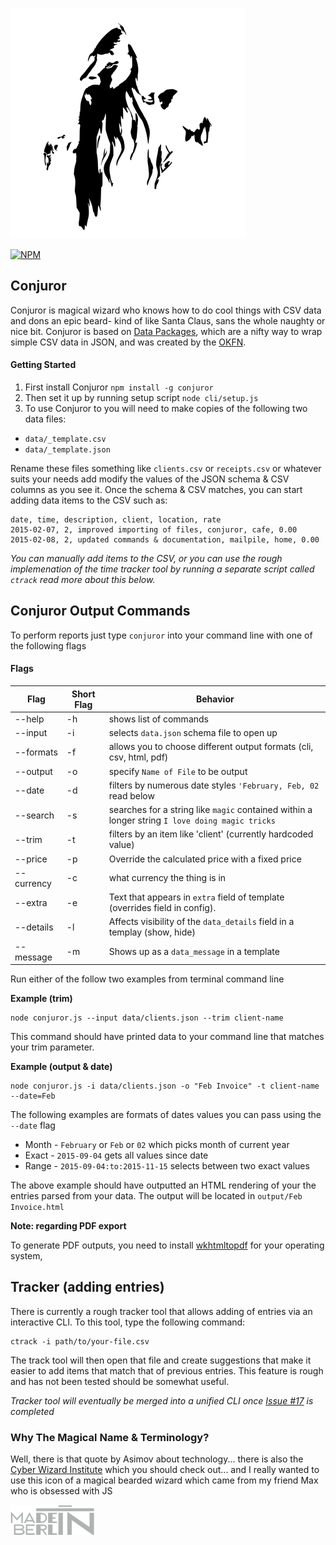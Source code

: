 ![The Magical Conjuror](images/bearded-wizard.png)

[![NPM](https://nodei.co/npm/conjuror.png)](https://nodei.co/npm/conjuror/)

Conjuror
---

Conjuror is magical wizard who knows how to do cool things with CSV data and dons an epic beard- kind of like Santa Claus, sans the whole naughty or nice bit. Conjuror is based on [Data Packages](http://data.okfn.org/doc/publish), which are a nifty way to wrap simple CSV data in JSON, and was created by the [OKFN](http://okfn.org).

#### Getting Started

1. First install Conjuror `npm install -g conjuror`
1. Then set it up by running setup script `node cli/setup.js`
2. To use Conjuror to you will need to make copies of the following two data files:

* `data/_template.csv`
* `data/_template.json`

Rename these files something like `clients.csv` or `receipts.csv` or whatever suits your needs add modify the values of the JSON schema & CSV columns as you see it. Once the schema & CSV matches, you can start adding data items to the CSV such as:

```
date, time, description, client, location, rate
2015-02-07, 2, improved importing of files, conjuror, cafe, 0.00
2015-02-08, 2, updated commands & documentation, mailpile, home, 0.00
```

*You can manually add items to the CSV, or you can use the rough implemenation of the time tracker tool by running a separate script called `ctrack` read more about this below.*

## Conjuror Output Commands

To perform reports just type `conjuror` into your command line with one of the following flags

#### Flags

Flag | Short Flag | Behavior
------------ | ------------- | -------------
--help | -h | shows list of commands
--input | -i | selects `data.json` schema file to open up
--formats | -f | allows you to choose different output formats (cli, csv, html, pdf)
--output | -o | specify `Name of File` to be output
--date | -d | filters by numerous date styles `'February, Feb, 02` read below
--search | -s | searches for a string like `magic` contained within a longer string `I love doing magic tricks`
--trim | -t | filters by an item like 'client' (currently hardcoded value)
--price | -p | Override the calculated price with a fixed price
--currency | -c | what currency the thing is in
--extra | -e | Text that appears in `extra` field of template (overrides field in config).
--details | -l | Affects visibility of the `data_details` field in a templay (show, hide)
--message | -m | Shows up as a `data_message` in a template

Run either of the follow two examples from terminal command line

**Example (trim)**

```
node conjuror.js --input data/clients.json --trim client-name
```

This command should have printed data to your command line that matches your trim parameter.

**Example (output & date)**

```
node conjuror.js -i data/clients.json -o "Feb Invoice" -t client-name --date=Feb
```

The following examples are formats of dates values you can pass using the `--date` flag

- Month - `February` or `Feb` or `02` which picks month of current year
- Exact - `2015-09-04` gets all values since date
- Range - `2015-09-04:to:2015-11-15` selects between two exact values


The above example should have outputted an HTML rendering of your the entries parsed from your data. The output will be located in `output/Feb Invoice.html`

**Note: regarding PDF export**

To generate PDF outputs, you need to install [wkhtmltopdf](http://wkhtmltopdf.org/downloads.html) for your operating system,


Tracker (adding entries)
------------------------

There is currently a rough tracker tool that allows adding of entries via an interactive CLI. To this tool, type the following command:

```
ctrack -i path/to/your-file.csv
```

The track tool will then open that file and create suggestions that make it easier to add items that match that of previous entries. This feature is rough and has not been tested should be somewhat useful.

*Tracker tool will eventually be merged into a unified CLI once [Issue #17](https://github.com/bnvk/Conjuror/issues/17) is completed*

### Why The Magical Name & Terminology?

Well, there is that quote by Asimov about technology... there is also the [Cyber Wizard Institute](https://github.com/CyberWizardInstitute) which you should check out... and I really wanted to use this icon of a magical bearded wizard which came from my friend Max who is obsessed with JS

![Made in Berlin](images/Made-in-Berlin.png)
